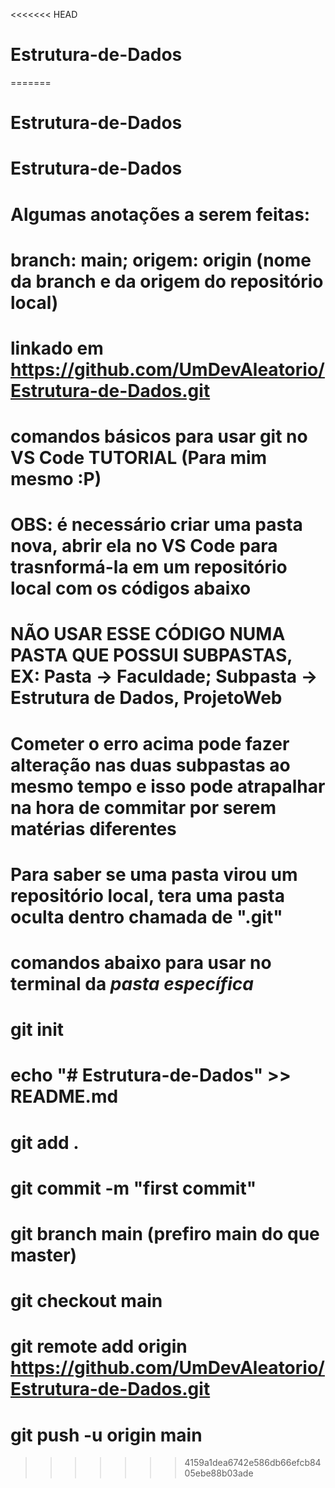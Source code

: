 <<<<<<< HEAD
# Estrutura-de-Dados
=======
# Estrutura-de-Dados
# Estrutura-de-Dados
# Algumas anotações a serem feitas:
# branch: main; origem: origin (nome da branch e da origem do repositório local)
# linkado em https://github.com/UmDevAleatorio/Estrutura-de-Dados.git

# comandos básicos para usar git no VS Code TUTORIAL (Para mim mesmo :P)
# OBS: é necessário criar uma pasta nova, abrir ela no VS Code para trasnformá-la em um repositório local com os códigos abaixo
# NÃO USAR ESSE CÓDIGO NUMA PASTA QUE POSSUI SUBPASTAS, EX: Pasta -> Faculdade; Subpasta -> Estrutura de Dados, ProjetoWeb
# Cometer o erro acima pode fazer alteração nas duas subpastas ao mesmo tempo e isso pode atrapalhar na hora de commitar por serem matérias diferentes
# Para saber se uma pasta virou um repositório local, tera uma pasta oculta dentro chamada de ".git"
# comandos abaixo para usar no terminal da *pasta específica*
# git init
# echo "# Estrutura-de-Dados" >> README.md
# git add .
# git commit -m "first commit"
# git branch main (prefiro main do que master)
# git checkout main
# git remote add origin https://github.com/UmDevAleatorio/Estrutura-de-Dados.git
# git push -u origin main
>>>>>>> 4159a1dea6742e586db66efcb8405ebe88b03ade
